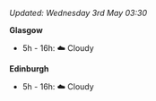 *Updated: Wednesday 3rd May 03:30*

**Glasgow**

* 5h - 16h: :cloud: Cloudy

**Edinburgh**

* 5h - 16h: :cloud: Cloudy
